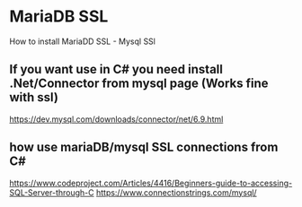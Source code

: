 # MariaDB SSL
How to install MariaDD SSL - Mysql SSl

## If you want use in C# you need install .Net/Connector from mysql page (Works fine with ssl)
https://dev.mysql.com/downloads/connector/net/6.9.html

## how use mariaDB/mysql SSL connections from C#
https://www.codeproject.com/Articles/4416/Beginners-guide-to-accessing-SQL-Server-through-C
https://www.connectionstrings.com/mysql/
